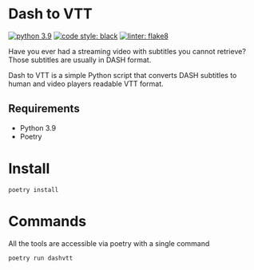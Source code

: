 # Dash to VTT
[![python 3.9](https://img.shields.io/badge/python-3.9-blue)](https://docs.python.org/3.9/whatsnew)
[![code style: black](https://img.shields.io/badge/code%20style-Black-000000.svg)](https://github.com/psf/black)
[![linter: flake8](https://img.shields.io/badge/linter-flake8-red)](https://flake8.pycqa.org/en/latest/)

Have you ever had a streaming video with subtitles you cannot retrieve? Those subtitles are usually in DASH format. 

Dash to VTT is a simple Python script that converts DASH subtitles to human and video players readable VTT format.

## Requirements
- Python 3.9
- Poetry

# Install
````shell
poetry install
````
# Commands
All the tools are accessible via poetry with a single command
````shell
poetry run dashvtt
````